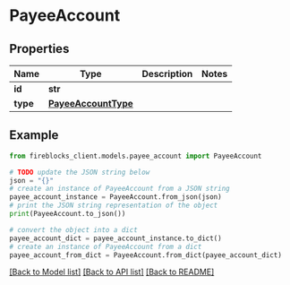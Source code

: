 # PayeeAccount


## Properties

Name | Type | Description | Notes
------------ | ------------- | ------------- | -------------
**id** | **str** |  | 
**type** | [**PayeeAccountType**](PayeeAccountType.md) |  | 

## Example

```python
from fireblocks_client.models.payee_account import PayeeAccount

# TODO update the JSON string below
json = "{}"
# create an instance of PayeeAccount from a JSON string
payee_account_instance = PayeeAccount.from_json(json)
# print the JSON string representation of the object
print(PayeeAccount.to_json())

# convert the object into a dict
payee_account_dict = payee_account_instance.to_dict()
# create an instance of PayeeAccount from a dict
payee_account_from_dict = PayeeAccount.from_dict(payee_account_dict)
```
[[Back to Model list]](../README.md#documentation-for-models) [[Back to API list]](../README.md#documentation-for-api-endpoints) [[Back to README]](../README.md)


